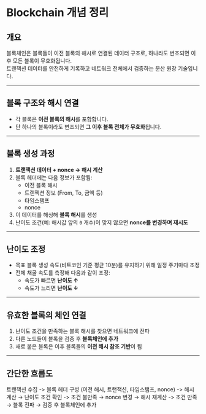 # Blockchain 개념 정리

## 개요
블록체인은 블록들이 이전 블록의 해시로 연결된 데이터 구조로, 하나라도 변조되면 이후 모든 블록이 무효화됩니다.  
트랜잭션 데이터를 안전하게 기록하고 네트워크 전체에서 검증하는 분산 원장 기술입니다.

---

## 블록 구조와 해시 연결
- 각 블록은 **이전 블록의 해시**를 포함합니다.
- 단 하나의 블록이라도 변조되면 **그 이후 블록 전체가 무효화**됩니다.

---

## 블록 생성 과정
1. **트랜잭션 데이터 + nonce → 해시 계산**
2. 블록 헤더에는 다음 정보가 포함됨:
   - 이전 블록 해시
   - 트랜잭션 정보 (From, To, 금액 등)
   - 타임스탬프
   - nonce
3. 이 데이터를 해싱해 **블록 해시**를 생성
4. 난이도 조건(예: 해시값 앞의 `0` 개수)이 맞지 않으면 **nonce를 변경하며 재시도**

---

## 난이도 조정
- 목표 블록 생성 속도(비트코인 기준 평균 10분)를 유지하기 위해 일정 주기마다 조정
- 전체 채굴 속도를 측정해 다음과 같이 조정:
  - 속도가 빠르면 **난이도 ↑**
  - 속도가 느리면 **난이도 ↓**

---

## 유효한 블록의 체인 연결
1. 난이도 조건을 만족하는 블록 해시를 찾으면 네트워크에 전파
2. 다른 노드들이 블록을 검증 후 **블록체인에 추가**
3. 새로 붙은 블록은 이후 블록들의 **이전 해시 참조 기반**이 됨

---

## 간단한 흐름도
트랜잭션 수집 -> 블록 헤더 구성 (이전 해시, 트랜잭션, 타임스탬프, nonce) -> 해시 계산 → 난이도 조건 확인 -> 조건 불만족 → nonce 변경 → 해시 재계산 -> 조건 만족 → 블록 전파 → 검증 후 블록체인에 추가
